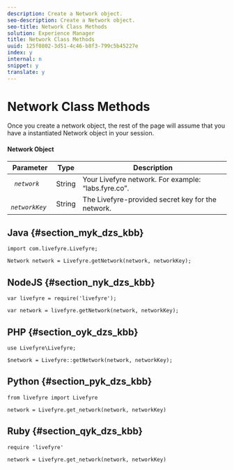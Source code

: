 ```yaml
---
description: Create a Network object.
seo-description: Create a Network object.
seo-title: Network Class Methods
solution: Experience Manager
title: Network Class Methods
uuid: 125f0802-3d51-4c46-b8f3-799c5b45227e
index: y
internal: n
snippet: y
translate: y
---
```


# Network Class Methods

Once you create a network object, the rest of the page will assume that you have a instantiated Network object in your session.

#### Network Object
|  Parameter  | Type  | Description  |
|---|---|---|
|  *` network`* | String  | Your Livefyre network. For example: “labs.fyre.co”.  |
|  *` networkKey`* | String  | The Livefyre-provided secret key for the network.  |


## Java {#section_myk_dzs_kbb}


```
import com.livefyre.Livefyre; 
  
Network network = Livefyre.getNetwork(network, networkKey); 

```

## NodeJS {#section_nyk_dzs_kbb}


```
var livefyre = require('livefyre'); 
  
var network = livefyre.getNetwork(network, networkKey); 

```

## PHP {#section_oyk_dzs_kbb}


```
use Livefyre\Livefyre; 
  
$network = Livefyre::getNetwork(network, networkKey); 

```

## Python {#section_pyk_dzs_kbb}


```
from livefyre import Livefyre 
  
network = Livefyre.get_network(network, networkKey) 

```

## Ruby {#section_qyk_dzs_kbb}


```
require 'livefyre' 
  
network = Livefyre.get_network(network, networkKey) 

```
